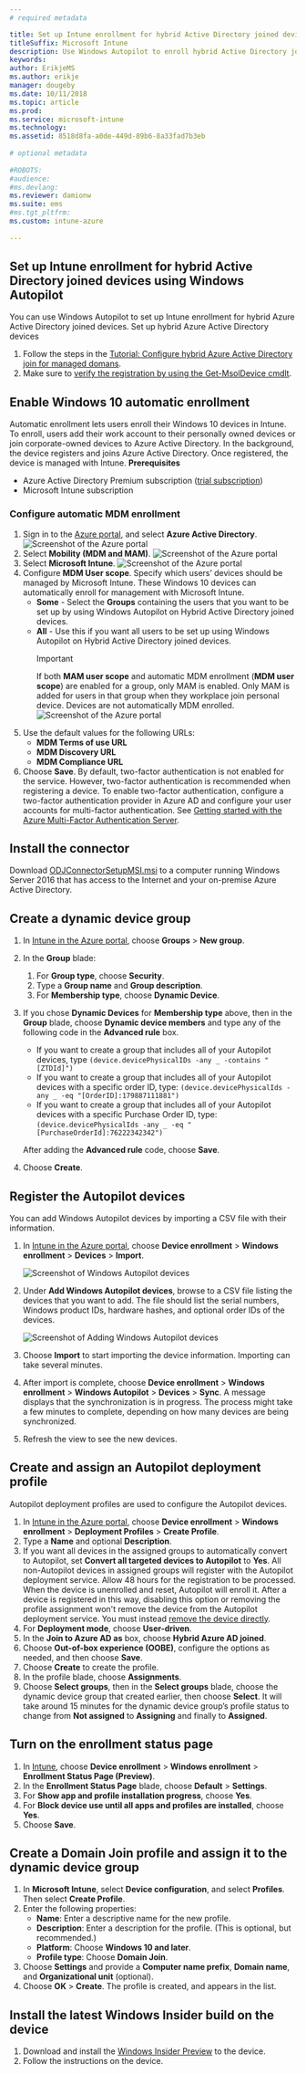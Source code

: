 ```yaml
---
# required metadata

title: Set up Intune enrollment for hybrid Active Directory joined devices using Windows Autopilot
titleSuffix: Microsoft Intune
description: Use Windows Autopilot to enroll hybrid Active Directory joined devices in Intune.
keywords:
author: ErikjeMS
ms.author: erikje
manager: dougeby
ms.date: 10/11/2018
ms.topic: article
ms.prod:
ms.service: microsoft-intune
ms.technology:
ms.assetid: 8518d8fa-a0de-449d-89b6-8a33fad7b3eb
 
# optional metadata
 
#ROBOTS:
#audience:
#ms.devlang:
ms.reviewer: damionw
ms.suite: ems
#ms.tgt_pltfrm:
ms.custom: intune-azure
 
---
```

 

## Set up Intune enrollment for hybrid Active Directory joined devices using Windows Autopilot
You can use Windows Autopilot to set up Intune enrollment for hybrid Azure Active Directory joined devices.
Set up hybrid Azure Active Directory devices
1.	Follow the steps in the [Tutorial: Configure hybrid Azure Active Directory join for managed domans](https://docs.microsoft.com/azure/active-directory/devices/hybrid-azuread-join-managed-domains).
2.	Make sure to [verify the registration by using the Get-MsolDevice cmdlt]( https://docs.microsoft.com/azure/active-directory/devices/hybrid-azuread-join-managed-domains#verify-the-registration).
## Enable Windows 10 automatic enrollment
Automatic enrollment lets users enroll their Windows 10 devices in Intune. To enroll, users add their work account to their personally owned devices or join corporate-owned devices to Azure Active Directory. In the background, the device registers and joins Azure Active Directory. Once registered, the device is managed with Intune.
**Prerequisites**
- Azure Active Directory Premium subscription ([trial subscription](http://go.microsoft.com/fwlink/?LinkID=816845))
- Microsoft Intune subscription
### Configure automatic MDM enrollment
1. Sign in to the [Azure portal](https://portal.azure.com), and select **Azure Active Directory**.
   ![Screenshot of the Azure portal](../media/auto-enroll-azure-main.png)
2. Select **Mobility (MDM and MAM)**.
   ![Screenshot of the Azure portal](../media/auto-enroll-mdm.png)
3. Select **Microsoft Intune**.
   ![Screenshot of the Azure portal](../media/auto-enroll-intune.png)
4. Configure **MDM User scope**. Specify which users’ devices should be managed by Microsoft Intune. These Windows 10 devices can automatically enroll for management with Microsoft Intune.
   - **Some** - Select the **Groups** containing the users that you want to be set up by using Windows Autopilot on Hybrid Active Directory joined devices.
   - **All** - Use this if you want all users to be set up using Windows Autopilot on Hybrid Active Directory joined devices.
      > [!IMPORTANT]
      > If both **MAM user scope** and automatic MDM enrollment (**MDM user scope**) are enabled for a group, only MAM is enabled. Only MAM is added for users in that group when they workplace join personal device. Devices are not automatically MDM enrolled.
   ![Screenshot of the Azure portal](../media/auto-enroll-scope.png)
5. Use the default values for the following URLs:
    - **MDM Terms of use URL**
    - **MDM Discovery URL**
    - **MDM Compliance URL**
6. Choose **Save**.
By default, two-factor authentication is not enabled for the service. However, two-factor authentication is recommended when registering a device. To enable two-factor authentication, configure a two-factor authentication provider in Azure AD and configure your user accounts for multi-factor authentication. See [Getting started with the Azure Multi-Factor Authentication Server](https://docs.microsoft.com/azure/multi-factor-authentication/multi-factor-authentication-get-started-cloud).
## Install the connector
Download [ODJConnectorSetupMSI.msi]( tp://download.microsoft.com/download/1/E/B/1EB59BBC-4C33-459B-8A1C-DD3EF98D7B51/ODJConnectorSetupMsi.msi) to a computer running Windows Server 2016 that has access to the Internet and your on-premise Azure Active Directory.
## Create a dynamic device group
1. In [Intune in the Azure portal](https://aka.ms/intuneportal), choose **Groups** > **New group**.
2. In the **Group** blade:
    1. For **Group type**, choose **Security**.
    2. Type a **Group name** and **Group description**.
    3. For **Membership type**, choose **Dynamic Device**.
3. If you chose **Dynamic Devices** for **Membership type** above, then in the **Group** blade, choose **Dynamic device members** and type any of the following code in the **Advanced rule** box.
    - If you want to create a group that includes all of your Autopilot devices, type `(device.devicePhysicalIDs -any _ -contains "[ZTDId]")`
    - If you want to create a group that includes all of your Autopilot devices with a specific order ID, type: `(device.devicePhysicalIds -any _ -eq "[OrderID]:179887111881") `
    - If you want to create a group that includes all of your Autopilot devices with a specific Purchase Order ID, type: `(device.devicePhysicalIds -any _ -eq "[PurchaseOrderId]:76222342342")`
    
    After adding the **Advanced rule** code, choose **Save**.
5. Choose **Create**.  

## Register the Autopilot devices
You can add Windows Autopilot devices by importing a CSV file with their information.

1. In [Intune in the Azure portal](https://aka.ms/intuneportal), choose **Device enrollment** > **Windows enrollment** > **Devices** > **Import**.

    ![Screenshot of Windows Autopilot devices](media/enrollment-autopilot/autopilot-import-device.png)

2. Under **Add Windows Autopilot devices**, browse to a CSV file listing the devices that you want to add. The file should list the serial numbers, Windows product IDs, hardware hashes, and optional order IDs of the devices.

    ![Screenshot of Adding Windows Autopilot devices](media/enrollment-autopilot/autopilot-import-device2.png)

3. Choose **Import** to start importing the device information. Importing can take several minutes.

4. After import is complete, choose **Device enrollment** > **Windows enrollment** > **Windows Autopilot** > **Devices** > **Sync**. A message displays that the synchronization is in progress. The process might take a few minutes to complete, depending on how many devices are being synchronized.

5. Refresh the view to see the new devices.

## Create and assign an Autopilot deployment profile
Autopilot deployment profiles are used to configure the Autopilot devices.
1. In [Intune in the Azure portal](https://aka.ms/intuneportal), choose **Device enrollment** > **Windows enrollment** > **Deployment Profiles** > **Create Profile**.
2. Type a **Name** and optional **Description**.
3. If you want all devices in the assigned groups to automatically convert to Autopilot, set **Convert all targeted devices to Autopilot** to **Yes**. All non-Autopilot devices in assigned groups will register with the Autopilot deployment service. Allow 48 hours for the registration to be processed. When the device is unenrolled and reset, Autopilot will enroll it. After a device is registered in this way, disabling this option or removing the profile assignment won't remove the device from the Autopilot deployment service. You must instead [remove the device directly](enrollment-autopilot.md#delete-autopilot-devices).
4. For **Deployment mode**, choose **User-driven**.
5. In the **Join to Azure AD as** box, choose **Hybrid Azure AD joined**.
6. Choose **Out-of-box experience (OOBE)**, configure the options as needed, and then choose **Save**.
7. Choose **Create** to create the profile. 
8. In the profile blade, choose **Assignments**.
9. Choose **Select groups**, then in the **Select groups** blade, choose the dynamic device group that created earlier, then choose **Select**.
It will take around 15 minutes for the dynamic device group’s profile status to change from **Not assigned** to **Assigning** and finally to **Assigned**.
## Turn on the enrollment status page
1.  In [Intune](https://aka.ms/intuneportal), choose **Device enrollment** > **Windows enrollment** > **Enrollment Status Page (Preview)**.
2.  In the **Enrollment Status Page** blade, choose **Default** > **Settings**.
3.  For **Show app and profile installation progress**, choose **Yes**.
4. For **Block device use until all apps and profiles are installed**, choose **Yes**.
5.  Choose **Save**.
## Create a Domain Join profile and assign it to the dynamic device group
1. In **Microsoft Intune**, select **Device configuration**, and select **Profiles**. Then select **Create Profile**.
2. Enter the following properties:
   - **Name**: Enter a descriptive name for the new profile.
   - **Description**: Enter a description for the profile. (This is optional, but recommended.)
   - **Platform**: Choose **Windows 10 and later**.
   - **Profile type**: Choose **Domain Join**.
3.  Choose **Settings** and provide a **Computer name prefix**, **Domain name**, and **Organizational unit** (optional). 
4. Choose **OK** > **Create**. The profile is created, and appears in the list.
## Install the latest Windows Insider build on the device
1.	Download and install the [Windows Insider Preview]( https://www.microsoft.com/software-download/windowsinsiderpreviewiso) to the device.
2.	Follow the instructions on the device.


